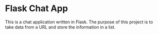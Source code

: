 # Flask Chat App

This is a chat application written in Flask. The purpose of this project is to take data from a URL and store the information in a list. 
